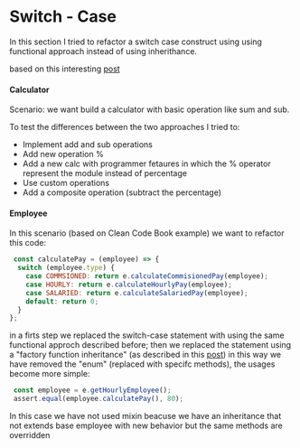 # Switch - Case 

In this section I tried to refactor a switch case construct using using functional approach instead of using inherithance.

 based on this interesting  [post](https://hackernoon.com/rethinking-javascript-eliminate-the-switch-statement-for-better-code-5c81c04) 
#### Calculator
Scenario: we want build a calculator with basic operation like sum and sub.

 To test the differences between the two approaches I tried to:

 + Implement add and sub operations
 + Add new operation % 
 + Add a new calc with programmer fetaures in which the % operator represent the module instead of percentage
 + Use custom operations
 + Add a composite operation (subtract the percentage)
 
 #### Employee
 In this scenario (based on Clean Code Book example) we want to refactor this code:
```javascript
 const calculatePay = (employee) => {
  switch (employee.type) {
    case COMMSIONED: return e.calculateCommisionedPay(employee);
    case HOURLY: return e.calculateHourlyPay(employee);
    case SALARIED: return e.calculateSalariedPay(employee);
    default: return 0;
  }
};
```
in a firts step we replaced the switch-case statement with using the same functional approch described before; then we replaced the statement using a "factory function inheritance" (as described in this [post](https://medium.com/javascript-scene/functional-mixins-composing-software-ffb66d5e731c))
in this way we have removed the "enum"  (replaced with specifc methods), the usages become more simple:
```javascript
 const employee = e.getHourlyEmployee();
 assert.equal(employee.calculatePay(), 80);
```
In this case we have not used mixin beacuse we have an inheritance that not extends base employee with new behavior but the same methods are overridden
